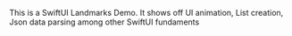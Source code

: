 This is a SwiftUI Landmarks Demo. It shows off UI animation, List creation, Json data parsing among other SwiftUI fundaments
